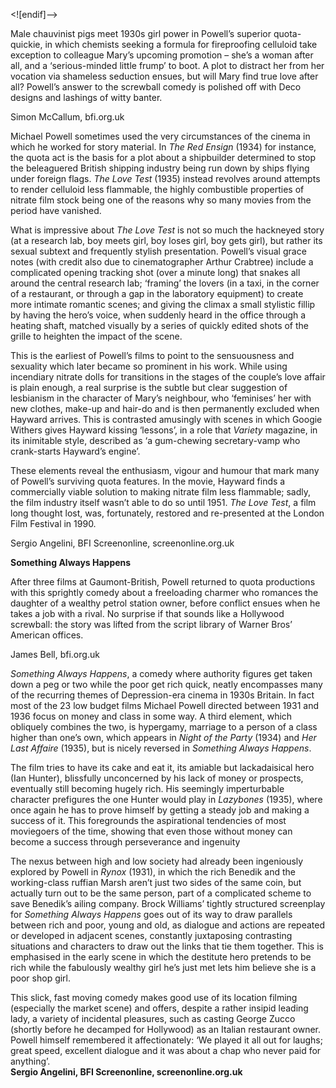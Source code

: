 


<![endif]-->

Male chauvinist pigs meet 1930s girl power in Powell’s superior quota-quickie, in which chemists seeking a formula for fireproofing celluloid take exception to colleague Mary’s upcoming promotion – she’s a woman after all, and a ‘serious-minded little frump’ to boot. A plot to distract her from her vocation via shameless seduction ensues, but will Mary find true love after all? Powell’s answer to the screwball comedy is polished off with Deco designs and lashings of witty banter.

Simon McCallum, bfi.org.uk

Michael Powell sometimes used the very circumstances of the cinema in which he worked for story material. In _The Red Ensign_ (1934) for instance, the quota act is the basis for a plot about a shipbuilder determined to stop the beleaguered British shipping industry being run down by ships flying under foreign flags. _The Love Test_ (1935) instead revolves around attempts to render celluloid less flammable, the highly combustible properties of nitrate film stock being one of the reasons why so many movies from the period have vanished.

What is impressive about _The Love Test_ is not so much the hackneyed story (at a research lab, boy meets girl, boy loses girl, boy gets girl), but rather its sexual subtext and frequently stylish presentation. Powell’s visual grace notes (with credit also due to cinematographer Arthur Crabtree) include a complicated opening tracking shot (over a minute long) that snakes all around the central research lab; ‘framing’ the lovers (in a taxi, in the corner of a restaurant, or through a gap in the laboratory equipment) to create more intimate romantic scenes; and giving the climax a small stylistic fillip by having the hero’s voice, when suddenly heard in the office through a heating shaft, matched visually by a series of quickly edited shots of the grille to heighten the impact of the scene.

This is the earliest of Powell’s films to point to the sensuousness and sexuality which later became so prominent in his work. While using incendiary nitrate dolls for transitions in the stages of the couple’s love affair is plain enough, a real surprise is the subtle but clear suggestion of lesbianism in the character of Mary’s neighbour, who ‘feminises’ her with new clothes, make-up and hair-do and is then permanently excluded when Hayward arrives. This is contrasted amusingly with scenes in which Googie Withers gives Hayward kissing ‘lessons’, in a role that _Variety_ magazine, in its inimitable style, described as ‘a gum-chewing secretary-vamp who crank-starts Hayward’s engine’.

These elements reveal the enthusiasm, vigour and humour that mark many of Powell’s surviving quota features. In the movie, Hayward finds a commercially viable solution to making nitrate film less flammable; sadly, the film industry itself wasn’t able to do so until 1951. _The Love Test_, a film long thought lost, was, fortunately, restored and re-presented at the London Film Festival in 1990.

Sergio Angelini, BFI Screenonline, screenonline.org.uk

**Something Always Happens**

After three films at Gaumont-British, Powell returned to quota productions with this sprightly comedy about a freeloading charmer who romances the daughter of a wealthy petrol station owner, before conflict ensues when he takes a job with a rival. No surprise if that sounds like a Hollywood screwball: the story was lifted from the script library of Warner Bros’ American offices.

James Bell, bfi.org.uk

_Something Always Happens_, a comedy where authority figures get taken down a peg or two while the poor get rich quick, neatly encompasses many of the recurring themes of Depression-era cinema in 1930s Britain. In fact most of the 23 low budget films Michael Powell directed between 1931 and 1936 focus on money and class in some way. A third element, which obliquely combines the two, is hypergamy, marriage to a person of a class higher than one’s own, which appears in _Night of the Party_ (1934) and _Her Last Affaire_ (1935), but is nicely reversed in _Something Always Happens_.

The film tries to have its cake and eat it, its amiable but lackadaisical hero (Ian Hunter), blissfully unconcerned by his lack of money or prospects, eventually still becoming hugely rich. His seemingly imperturbable character prefigures the one Hunter would play in _Lazybones_ (1935), where once again he has to prove himself by getting a steady job and making a success of it. This foregrounds the aspirational tendencies of most moviegoers of the time, showing that even those without money can become a success through perseverance and ingenuity

The nexus between high and low society had already been ingeniously explored by Powell in _Rynox_ (1931), in which the rich Benedik and the working-class ruffian Marsh aren’t just two sides of the same coin, but actually turn out to be the same person, part of a complicated scheme to save Benedik’s ailing company. Brock Williams’ tightly structured screenplay for _Something Always Happens_ goes out of its way to draw parallels between rich and poor, young and old, as dialogue and actions are repeated or developed in adjacent scenes, constantly juxtaposing contrasting situations and characters to draw out the links that tie them together. This is emphasised in the early scene in which the destitute hero pretends to be rich while the fabulously wealthy girl he’s just met lets him believe she is a poor shop girl.

This slick, fast moving comedy makes good use of its location filming (especially the market scene) and offers, despite a rather insipid leading lady, a variety of incidental pleasures, such as casting George Zucco (shortly before he decamped for Hollywood) as an Italian restaurant owner. Powell himself remembered it affectionately: ‘We played it all out for laughs; great speed, excellent dialogue and it was about a chap who never paid for anything’.  
**Sergio Angelini, BFI Screenonline, screenonline.org.uk**  
<br>

<!--stackedit_data:
eyJoaXN0b3J5IjpbMTY3NjAyODY3NCw2NjY2Njk2NF19
-->